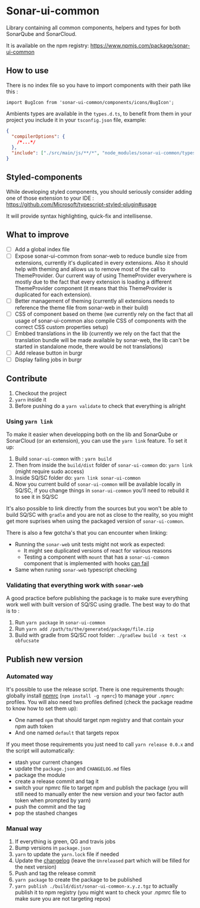 # Sonar-ui-common

Library containing all common components, helpers and types for both SonarQube and SonarCloud.

It is available on the npm registry: https://www.npmjs.com/package/sonar-ui-common

## How to use

There is no index file so you have to import components with their path like this :

```Ts
import BugIcon from 'sonar-ui-common/components/icons/BugIcon';
```

Ambients types are available in the `types.d.ts`, to benefit from them in your project you include it in your `tsconfig.json` file, example:

```json
{
  "compilerOptions": {
    /*...*/
  },
  "include": ["./src/main/js/**/*", "node_modules/sonar-ui-common/types.d.ts"]
}
```

## Styled-components

While developing styled components, you should seriously consider adding one of those extension to your IDE : https://github.com/Microsoft/typescript-styled-plugin#usage

It will provide syntax highlighting, quick-fix and intellisense.

## What to improve

- [ ] Add a global index file
- [ ] Expose sonar-ui-common from sonar-web to reduce bundle size from extensions, currently it's duplicated in every extensions. Also it should help with theming and allows us to remove most of the call to ThemeProvider. Our current way of using ThemeProvider everywhere is mostly due to the fact that every extension is loading a different ThemeProvider component (it means that this ThemeProvider is duplicated for each extension).
- [ ] Better management of theming (currently all extensions needs to reference the theme file from sonar-web in their build)
- [ ] CSS of component based on theme (we currently rely on the fact that all usage of sonar-ui-common also compile CSS of components with the correct CSS custom properties setup)
- [ ] Embbed translations in the lib (currently we rely on the fact that the translation bundle will be made available by sonar-web, the lib can't be started in standalone mode, there would be not translations)
- [ ] Add release button in burgr
- [ ] Display failing jobs in burgr

## Contribute

1. Checkout the project
2. `yarn` inside it
3. Before pushing do a `yarn validate` to check that everything is allright

### Using `yarn link`
To make it easier when developping both on the lib and SonarQube or SonarCloud (or an extension), you can use the `yarn link` feature.
To set it up:

  1. Build `sonar-ui-common` with : `yarn build`
  2. Then from inside the `build/dist` folder of `sonar-ui-common` do: `yarn link` (might require sudo access)
  3. Inside SQ/SC folder do: `yarn link sonar-ui-common`
  4. Now you current build of `sonar-ui-common` will be available locally in SQ/SC, if you change things in `sonar-ui-common` you'll need to rebuild it to see it in SQ/SC

It's also possible to link directly from the sources but you won't be able to build SQ/SC with `gradle` and you are not as close to the reality, so you might get more suprises when using the packaged version of `sonar-ui-common`.

There is also a few gotcha's that you can encounter when linking: 
* Running the `sonar-web` unit tests might not work as expected:
  * It might see duplicated versions of react for various reasons
  * Testing a component with `mount` that has a `sonar-ui-common` component that is implemented with hooks [can fail](https://reactjs.org/warnings/invalid-hook-call-warning.html#duplicate-react)
* Same when runing `sonar-web` typescript checking

### Validating that everything work with `sonar-web`
A good practice before publishing the package is to make sure everything work well with built version of SQ/SC using gradle. The best way to do that is to : 

1. Run `yarn package` in `sonar-ui-common`
2. Run `yarn add /path/to/the/generated/package/file.zip`
3. Build with gradle from SQ/SC root folder: `./gradlew build -x test -x obfucsate`

## Publish new version

### Automated way

It's possible to use the release script. There is one requirements though: globally install [npmrc](https://www.npmjs.com/package/npmrc) (`npm install -g npmrc`) to manage your `.npmrc` profiles. You will also need two profiles defined (check the package readme to know how to set them up): 
* One named `npm` that should target npm registry and that contain your npm auth token
* And one named `default` that targets repox

If you meet those requirements you just need to call `yarn release 0.0.x` and the script will automatically:
* stash your current changes
* update the `package.json` and `CHANGELOG.md` files
* package the module
* create a release commit and tag it
* switch your npmrc file to target npm and publish the package (you will still need to manually enter the new version and your two factor auth token when prompted by yarn)
* push the commit and the tag
* pop the stashed changes


### Manual way

1. If everything is green, QG and travis jobs
2. Bump versions in `package.json`
3. `yarn` to update the `yarn.lock` file if needed
4. Update the [changelog](./CHANGELOG.md) (leave the `Unreleased` part which will be filled for the next version)
5. Push and tag the release commit
6. `yarn package` to create the package to be published
7. `yarn publish ./build/dist/sonar-ui-common-x.y.z.tgz` to actually publish it to npm registry (you might want to check your .npmrc file to make sure you are not targeting repox)
